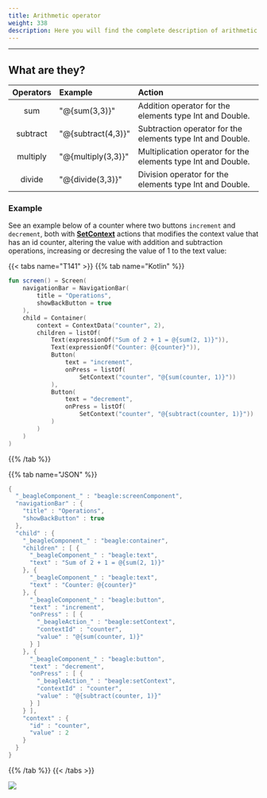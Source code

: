 ```yaml
---
title: Arithmetic operator
weight: 338
description: Here you will find the complete description of arithmetic operator.
---
```


---

## What are they? 

| Operators | Example | Action  |
| :---: | :--- | :--- |
| sum | "@{sum\(3,3\)}" | Addition operator for the elements type Int and Double.  |
| subtract | "@{subtract\(4,3\)}" | Subtraction operator for the elements type Int and Double.  |
| multiply | "@{multiply\(3,3\)}" | Multiplication operator for the elements type Int and Double.  |
| divide | "@{divide\(3,3\)}" | Division operator for the elements type Int and Double.   |

### Example

See an example below of a counter where two buttons `increment` and `decrement`, both with [**SetContext**](../actions/setcontext.md) actions that modifies the context value that has an id counter, altering the value with addition and subtraction operations, increasing or decresing the value of 1 to the text value:

{{< tabs name="T141" >}}
{{% tab name="Kotlin" %}}
```kotlin
fun screen() = Screen(
    navigationBar = NavigationBar(
        title = "Operations",
        showBackButton = true
    ),
    child = Container(
        context = ContextData("counter", 2),
        children = listOf(
            Text(expressionOf("Sum of 2 + 1 = @{sum(2, 1)}")),
            Text(expressionOf("Counter: @{counter}")),
            Button(
                text = "increment",
                onPress = listOf(
                    SetContext("counter", "@{sum(counter, 1)}"))
            ),
            Button(
                text = "decrement",
                onPress = listOf(
                    SetContext("counter", "@{subtract(counter, 1)}"))
            )
        )
    )
)
```
{{% /tab %}}

{{% tab name="JSON" %}}
```kotlin
{
  "_beagleComponent_" : "beagle:screenComponent",
  "navigationBar" : {
    "title" : "Operations",
    "showBackButton" : true
  },
  "child" : {
    "_beagleComponent_" : "beagle:container",
    "children" : [ {
      "_beagleComponent_" : "beagle:text",
      "text" : "Sum of 2 + 1 = @{sum(2, 1)}"
    }, {
      "_beagleComponent_" : "beagle:text",
      "text" : "Counter: @{counter}"
    }, {
      "_beagleComponent_" : "beagle:button",
      "text" : "increment",
      "onPress" : [ {
        "_beagleAction_" : "beagle:setContext",
        "contextId" : "counter",
        "value" : "@{sum(counter, 1)}"
      } ]
    }, {
      "_beagleComponent_" : "beagle:button",
      "text" : "decrement",
      "onPress" : [ {
        "_beagleAction_" : "beagle:setContext",
        "contextId" : "counter",
        "value" : "@{subtract(counter, 1)}"
      } ]
    } ],
    "context" : {
      "id" : "counter",
      "value" : 2
    }
  }
}
```
{{% /tab %}}
{{< /tabs >}}

![](/docs-beagle/operadoresaritmeticos%20%281%29.gif)
